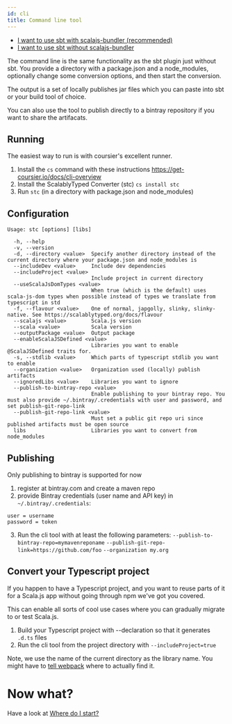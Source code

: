 ```yaml
---
id: cli
title: Command line tool
---
```


- [I want to use sbt with scalajs-bundler (recommended)](plugin-no-bundler.md)
- [I want to use sbt without scalajs-bundler](cli.md)

The command line is the same functionality as the sbt plugin just without sbt.
You provide a directory with a package.json and a node_modules, optionally
change some conversion options, and then start the conversion.

The output is a set of locally publishes jar files which you can paste into sbt 
or your build tool of choice.

You can also use the tool to publish directly to a bintray repository if you
 want to share the artifacats.
 
## Running
The easiest way to run is with coursier's excellent runner.

1) Install the `cs` command with these instructions https://get-coursier.io/docs/cli-overview
2) Install the ScalablyTyped Converter (stc) `cs install stc`
3) Run `stc` (in a directory with package.json and node_modules) 


## Configuration
```
Usage: stc [options] [libs]

  -h, --help
  -v, --version
  -d, --directory <value>  Specify another directory instead of the current directory where your package.json and node_modules is
  --includeDev <value>     Include dev dependencies
  --includeProject <value>
                           Include project in current directory
  --useScalaJsDomTypes <value>
                           When true (which is the default) uses scala-js-dom types when possible instead of types we translate from typescript in std
  -f, --flavour <value>    One of normal, japgolly, slinky, slinky-native. See https://scalablytyped.org/docs/flavour
  --scalajs <value>        Scala.js version
  --scala <value>          Scala version
  --outputPackage <value>  Output package
  --enableScalaJSDefined <value>
                           Libraries you want to enable @ScalaJSDefined traits for.
  -s, --stdlib <value>     Which parts of typescript stdlib you want to enable
  --organization <value>   Organization used (locally) publish artifacts
  --ignoredLibs <value>    Libraries you want to ignore
  --publish-to-bintray-repo <value>
                           Enable publishing to your bintray repo. You must also provide ~/.bintray/.credentials with user and password, and set publish-git-repo-link 
  --publish-git-repo-link <value>
                           Must set a public git repo uri since published artifacts must be open source
  libs                     Libraries you want to convert from node_modules
```

## Publishing

Only publishing to bintray is supported for now
1) register at bintray.com and create a maven repo
2) provide Bintray credentials (user name and API key) in `~/.bintray/.credentials`:
```
user = username
password = token
```
3) Run the cli tool with at least the following parameters:
`--publish-to-bintray-repo=mymavenreponame`
`--publish-git-repo-link=https://github.com/foo`
`--organization my.org`

## Convert your Typescript project

If you happen to have a Typescript project, and you want to reuse parts of it for a Scala.js app 
 without going through npm we've got you covered.

This can enable all sorts of cool use cases where you can gradually migrate to or test Scala.js.
 
1) Build your Typescript project with --declaration so that it generates `.d.ts` files 
2) Run the cli tool from the project directory with `--includeProject=true`
 
Note, we use the name of the current directory as the library name. 
You might have to [tell webpack](https://webpack.js.org/configuration/resolve/#resolvealias)
 where to actually find it.
 

# Now what?

Have a look at [Where do I start?](usage.md)
